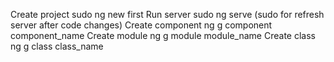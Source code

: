 Create project
	sudo ng new first
Run server
	sudo ng serve (sudo for refresh server after code changes)
Create component
	ng g component component_name
Create module
	ng g module module_name
Create class
	ng g class class_name
